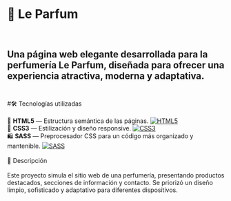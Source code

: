 # 🌸 Le Parfum <br><br>  
## Una página web elegante desarrollada para la perfumería **Le Parfum**, diseñada para ofrecer una experiencia atractiva, moderna y adaptativa. <br><br>
#🛠️ Tecnologías utilizadas <br><br> 🧱 **HTML5** — Estructura semántica de las páginas. [![HTML5](https://img.shields.io/badge/HTML5-E34F26?style=for-the-badge&logo=html5&logoColor=white)](https://developer.mozilla.org/en-US/docs/Web/HTML) <br> 🎨 **CSS3** — Estilización y diseño responsive. [![CSS3](https://img.shields.io/badge/CSS3-1572B6?style=for-the-badge&logo=css3&logoColor=white)](https://developer.mozilla.org/en-US/docs/Web/CSS) <br> 🛍️ **SASS** — Preprocesador CSS para un código más organizado y mantenible. [![SASS](https://img.shields.io/badge/Sass-CC6699?style=for-the-badge&logo=sass&logoColor=white)](https://sass-lang.com/) <br><br>
📄 Descripción <br><br>
Este proyecto simula el sitio web de una perfumería, presentando productos destacados, secciones de información y contacto. Se priorizó un diseño limpio, sofisticado y adaptativo para diferentes dispositivos.

